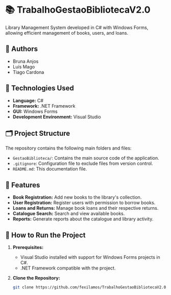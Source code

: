 # 📚 TrabalhoGestaoBibliotecaV2.0

Library Management System developed in C# with Windows Forms, allowing efficient management of books, users, and loans.

## 👥 Authors

- Bruna Anjos  
- Luís Mago  
- Tiago Cardona  

## 🧰 Technologies Used

- **Language:** C#  
- **Framework:** .NET Framework  
- **GUI:** Windows Forms  
- **Development Environment:** Visual Studio  

## 🗂️ Project Structure

The repository contains the following main folders and files:

- `GestaoBiblioteca/`: Contains the main source code of the application.  
- `.gitignore`: Configuration file to exclude files from version control.  
- `README.md`: This documentation file.  

## 🎯 Features

- **Book Registration:** Add new books to the library's collection.  
- **User Registration:** Register users with permission to borrow books.  
- **Loans and Returns:** Manage book loans and their respective returns.  
- **Catalogue Search:** Search and view available books.  
- **Reports:** Generate reports about the catalogue and library activity.  

## 🚀 How to Run the Project

1. **Prerequisites:**
   - Visual Studio installed with support for Windows Forms projects in C#.  
   - .NET Framework compatible with the project.

2. **Clone the Repository:**

   ```bash
   git clone https://github.com/fexilamos/TrabalhoGestaoBibliotecaV2.0.git
